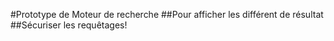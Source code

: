 #Prototype de Moteur de recherche
##Pour afficher les différent de résultat
##Sécuriser les requêtages!
